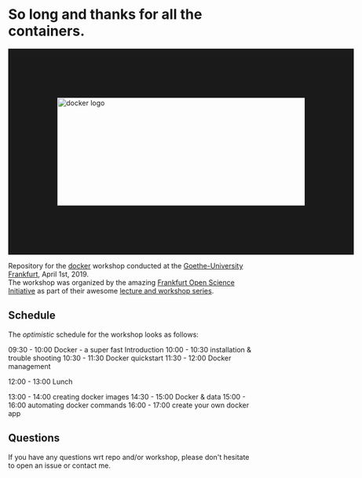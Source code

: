 # So long and thanks for all the containers.

<img src="https://upload.wikimedia.org/wikipedia/commons/7/79/Docker_%28container_engine%29_logo.png" alt="docker logo" width="800" height="220" border="100">

Repository for the [docker](https://www.docker.com) workshop conducted at the [Goethe-University Frankfurt](http://www.goethe-university-frankfurt.de/en?locale=en), April 1st, 2019. </br>
The workshop was organized by the amazing [Frankfurt Open Science Initiative](https://open-science-frankfurt.github.io) as part of their awesome [lecture
and workshop series](https://open-science-frankfurt.github.io/tag/news.html).

## Schedule

The *optimistic* schedule for the workshop looks as follows:

09:30 - 10:00 Docker - a super fast Introduction
10:00 - 10:30 installation & trouble shooting
10:30 - 11:30 Docker quickstart
11:30 - 12:00 Docker management

12:00 - 13:00 Lunch

13:00 - 14:00 creating docker images
14:30 - 15:00 Docker & data
15:00 - 16:00 automating docker commands
16:00 - 17:00 create your own docker app

## Questions

If you have any questions wrt repo and/or workshop, please don't hesitate to
open an issue or contact me. 
